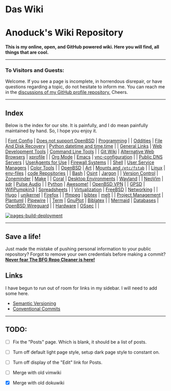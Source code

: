 # Das Wiki

# Anoduck's Wiki Repository

__This is my online, open, and GitHub powered wiki. Here you will find, all things that are cool.__

-----

### To Visitors and Guests:

Welcome. If you see a page is incomplete, in horrendous disrepair, or have questions regarding a topic, do not hesitate to inform me. You
can reach me in the [discussions of my GitHub profile repository.](https://github.com/anoduck) Cheers.

-----

## Index

Below is the index for our site. It is painfully, and I do mean painfully maintained by hand. So, I hope you enjoy it.

| [Font Config](font_config)       | [Does not support OpenBSD](unsupported_for_OpenBSD) | [Programming](programming)                         |
| [Oddities](oddities)             | [File And Disk Recovery](file_disk-recovery)        | [Python datetime and time.time](datetime_timetime) |
| [General Links](links)           | [Web Development Tools](web_dev_tools)              | [Command Line Tools](command_line_tools)           |
| [Git Wiki](git-wiki-skeleton)    | [Alternative Web Browsers](web_browsers)            | [xprofile](xprofile)                               |
| [Org Mode](orgmode)              | [Emacs](emacs)                                      | [vnc-configuration](vnc)                           |
| [Public DNS Servers](dns)        | [UserAgents for Use](useragent)                     | [Firewall Systems](firewall)                       |
| [Shell](shell)                   | [User Service Managers](service_managers)           | [Color Tools](color_tools)                         |
| [OpenBSD](openbsd)               | [Art](art)                                          | [Mounts and `/etc/fstab`](mount_fstab)             |
| [Linux](linux)                   | [env-files](env-files)                              | [code Repositories](repos)                         |
| [Bash](bash)                     | [Osint](osint)                                      | [Jargon](jargon)                                   |
| [Version Control](versioning)    | [Zoneminder](zoneminder)                            | [Make](make)                                       |
| [Coral](google-coral)            | [Desktop Environments](Desktops)                    | [Wayland](wayland)                                 |
| [NeoVim](nvim)                   | [sdr](sdr)                                          | [Pulse Audio](pulse)                               |
| [Python](python)                 | [Awesome!](awesome)                                 | [OpenBSD VPN](open-openvpn)                        |
| [GPSD](gpsd)                     | [WifiPumpkin3](wp3)                                 | [Spreadsheets](spreadsheet)                        |
| [Virtualization](virtualization) | [FreeBSD](freebsd)                                  | [Networking](networking)                           |
| [Hugo](hugo)                     | [unikernel](unikernel)                              | [Firefox](firefox)                                 |
| [ffmpeg](ffmpeg)                 | [bibtex](biblatex)                                  | [melt](melt)                                       |
| [Project Management](projman)    | [Plantuml](plantuml)                                | [Pipewire](pipewire)                               |
| [Term](shell)                    | [GnuPlot](gnuplot)                                  | [Biblatex](biblatex)                               |
| [Mermaid](mermaid)               | [Databases](databases)                              | [OpenBSD Wireguard](openbsd-wireguard)             |
| [Hardware](hardware)             | [OSsec](ossec)                                      |                                                    |

[![pages-build-deployment](https://github.com/anoduck/wiki/actions/workflows/pages/pages-build-deployment/badge.svg)](https://github.com/anoduck/wiki/actions/workflows/pages/pages-build-deployment)

-----

## Save a life!

Just made the mistake of pushing personal information to your public repository? Forgot to remove your own
credentials before making a commit? [**Never fear The BFG Repo Cleaner is
here!**](https://rtyley.github.io/bfg-repo-cleaner)

## Links

I have begun to run out of room for links in my sidebar. I will need to add some here.

- [Semantic Versioning](https://semver.org)
- [Conventional Commits](https://www.conventionalcommits.org/)

-----

## TODO:

- [ ] Fix the "Posts" page. Which is blank, it should be a list of posts.
- [ ] Turn off default light page style, setup dark page style to constant on.
- [ ] Turn off display of the "Edit" link for Posts.
- [ ] Merge with old vimwiki
- [x] Merge with old dokuwiki

